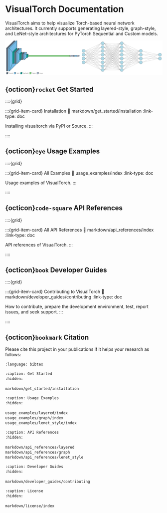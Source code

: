 # VisualTorch Documentation

VisualTorch aims to help visualize Torch-based neural network architectures. It currently supports generating layered-style, graph-style, and LeNet-style architectures for PyTorch Sequential and Custom models.

![VisualTorch](_static/images/banners/visualizations-preview.png)

## {octicon}`rocket` Get Started

::::{grid}

:::{grid-item-card} Installation
:link: markdown/get_started/installation
:link-type: doc

Installing visualtorch via PyPI or Source.
:::

::::

## {octicon}`eye` Usage Examples

::::{grid}

:::{grid-item-card} All Examples
:link: usage_examples/index
:link-type: doc

Usage examples of VisualTorch.
:::

::::

## {octicon}`code-square` API References

::::{grid}

:::{grid-item-card} All API References
:link: markdown/api_references/index
:link-type: doc

API references of VisualTorch.
:::

::::

## {octicon}`book` Developer Guides

::::{grid}

:::{grid-item-card} Contributing to VisualTorch
:link: markdown/developer_guides/contributing
:link-type: doc

How to contribute, prepare the development environment, test, report issues, and seek support.
:::

::::

## {octicon}`bookmark` Citation

Please cite this project in your publications if it helps your research as follows:

```{literalinclude} snippets/citation/bib.txt
:language: bibtex
```

```{toctree}
:caption: Get Started
:hidden:

markdown/get_started/installation
```

```{toctree}
:caption: Usage Examples
:hidden:

usage_examples/layered/index
usage_examples/graph/index
usage_examples/lenet_style/index
```

```{toctree}
:caption: API References
:hidden:

markdown/api_references/layered
markdown/api_references/graph
markdown/api_references/lenet_style

```

```{toctree}
:caption: Developer Guides
:hidden:

markdown/developer_guides/contributing
```

```{toctree}
:caption: License
:hidden:

markdown/license/index
```
